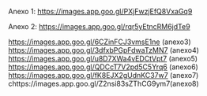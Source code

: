 Anexo 1: https://images.app.goo.gl/PXjFwzjEfQ8VxaGq9

Anexo 2: https://images.app.goo.gl/rqr5yEtncRM6jdTe9

https://images.app.goo.gl/6CZinFCJ3vmsE1ne (anexo3)
https://images.app.goo.gl/3dfxbPGpFdwaTzMN7 (anexo4)
https://images.app.goo.gl/u8D7XWa4vEDCtVpt7 (anexo5)
https://images.app.goo.gl/QDCcT7V2pd5C5Yrq6 (anexo6)
https://images.app.goo.gl/fK8EJX2gUdnKC37w7 (anexo7)
chttps://images.app.goo.gl/Z2nsi83sZThCG9ym7(anexo8)
